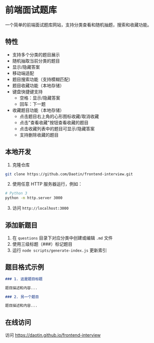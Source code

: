 # 前端面试题库

一个简单的前端面试题库网站，支持分类查看和随机抽题，搜索和收藏功能。

## 特性

- 支持多个分类的题目展示
- 随机抽取当前分类的题目
- 显示/隐藏答案
- 移动端适配
- 题目搜索功能（支持模糊匹配）
- 题目收藏功能（本地存储）
- 键盘快捷键支持
  - 空格：显示/隐藏答案
  - 回车：下一题
- 收藏题目功能（本地存储）
  - 点击题目右上角的心形图标收藏/取消收藏
  - 点击"查看收藏"按钮查看收藏的题目
  - 点击收藏列表中的题目可显示/隐藏答案
  - 支持删除收藏的题目

## 本地开发

1. 克隆仓库

```bash
git clone https://github.com/Daotin/frontend-interview.git
```

2. 使用任意 HTTP 服务器运行，例如：

```bash
# Python 3
python -m http.server 3000
```

3. 访问 `http://localhost:3000`

## 添加新题目

1. 在 `questions` 目录下对应分类中创建或编辑 `.md` 文件
2. 使用三级标题（###）标记题目
3. 运行 `node scripts/generate-index.js` 更新索引

## 题目格式示例

```markdown
### 1. 这是题目标题

题目描述和内容...

### 2. 另一个题目

题目描述和内容...
```

## 在线访问

访问 https://daotin.github.io/frontend-interview
